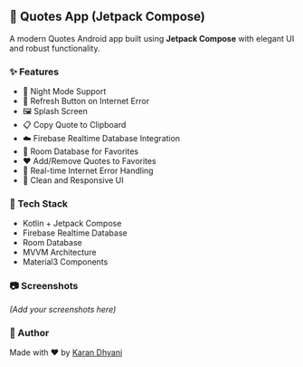 ## 📱 Quotes App (Jetpack Compose)

A modern Quotes Android app built using **Jetpack Compose** with elegant UI and robust functionality.

### ✨ Features

- 🌙 Night Mode Support
- 🔁 Refresh Button on Internet Error
- 🖼️ Splash Screen
- 📋 Copy Quote to Clipboard
- ☁️ Firebase Realtime Database Integration
- 🧠 Room Database for Favorites
- ❤️ Add/Remove Quotes to Favorites
- 🔄 Real-time Internet Error Handling
- 📱 Clean and Responsive UI

### 🔧 Tech Stack

- Kotlin + Jetpack Compose
- Firebase Realtime Database
- Room Database
- MVVM Architecture
- Material3 Components

### 📷 Screenshots

_(Add your screenshots here)_

### 🔗 Author

Made with ❤️ by [Karan Dhyani](https://github.com/kdhyani200)

